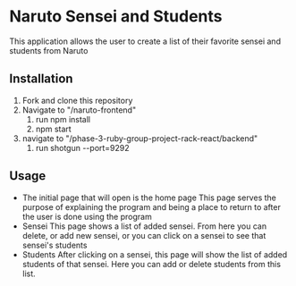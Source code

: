 # Naruto Sensei and Students
This application allows the user to create a list of their favorite sensei and students from Naruto 
## Installation
1. Fork and clone this repository
2. Navigate to "/naruto-frontend"
    1. run npm install
    2. npm start
3. navigate to "/phase-3-ruby-group-project-rack-react/backend"
    1. run shotgun --port=9292

## Usage
- The initial page that will open is the home page
    This page serves the purpose of explaining the program and being a place to return to after the user is done using the program
- Sensei
    This page shows a list of added sensei. From here you can delete, or add new sensei, or you can click on a sensei to see that sensei's students
- Students
    After clicking on a sensei, this page will show the list of added students of that sensei. Here you can add or delete students from this list.
